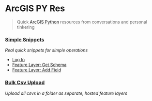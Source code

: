 # ArcGIS PY Res
> Quick [ArcGIS Python](https://developers.arcgis.com/python/) resources from conversations and personal tinkering

### [Simple Snippets](https://github.com/mpayson/arcgis-py-res/blob/master/SimpleSnippets.ipynb)
*Real quick snippets for simple operations*
- [Log In](https://nbviewer.jupyter.org/github/mpayson/arcgis-py-res/blob/master/SimpleSnippets.ipynb#Log-In)
- [Feature Layer: Get Schema](https://nbviewer.jupyter.org/github/mpayson/arcgis-py-res/blob/master/SimpleSnippets.ipynb#Feature-Layer:-Schema)
- [Feature Layer: Add Field](https://nbviewer.jupyter.org/github/mpayson/arcgis-py-res/blob/master/SimpleSnippets.ipynb#Feature-Layer:-Add-Field)

### [Bulk Csv Upload](https://github.com/mpayson/arcgis-py-res/blob/master/BulkCsvUpload.ipynb)
*Upload all csvs in a folder as separate, hosted feature layers*
